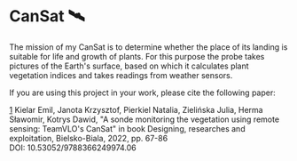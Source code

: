 # CanSat 🛰

The mission of my CanSat is to determine whether the place of its landing is suitable for life and growth of plants. For this purpose the probe takes pictures of the Earth's surface, based on which it calculates plant vegetation indices and takes readings from weather sensors.


If you are using this project in your work, please cite the following paper:

[1](https://www.engineerxxi.ath.eu/wp-content/uploads/2022/12/engineerxxi_2022_vol1_06.pdf) Kielar Emil, Janota Krzysztof, Pierkiel Natalia, Zielińska Julia, Herma Sławomir, Kotrys Dawid, "A sonde monitoring the vegetation using remote sensing: TeamVLO's CanSat" in book Designing, researches and exploitation, Bielsko-Biala, 2022, pp. 67-86
DOI: 10.53052/9788366249974.06
